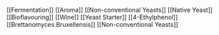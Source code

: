 [[Fermentation]]
[[Aroma]]
[[Non-conventional Yeasts]]
[[Native Yeast]]
[[Bioflavouring]]
[[Wine]]
[[Yeast Starter]]
[[4-Ethylphenol]]
[[Brettanomyces Bruxellensis]]
[[Non-conventional Yeasts]]
